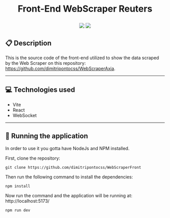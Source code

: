 # <p align = "center">Front-End WebScraper Reuters</p>

<p align = "center">
   <img src="https://img.shields.io/badge/author-dimitripontocss-4dae71?style=flat-square" />
   <img src="https://img.shields.io/github/languages/count/dimitripontocss/projeto22-ReSantuario-back?color=4dae71&style=flat-square" />
</p>

## :clipboard: Description

This is the source code of the front-end utilized to show the data scraped by the Web Scraper on this repository: https://github.com/dimitripontocss/WebScraperAxia.

---

## :computer: Technologies used

- Vite
- React
- WebSocket

---

## 🏁 Running the application

In order to use it you gotta have NodeJs and NPM installed.

First, clone the repository:

```
git clone https://github.com/dimitripontocss/WebScraperFront
```

Then run the following command to install the dependencies:

```
npm install
```

Now run the command and the application will be running at: http://localhost:5173/

```
npm run dev
```

